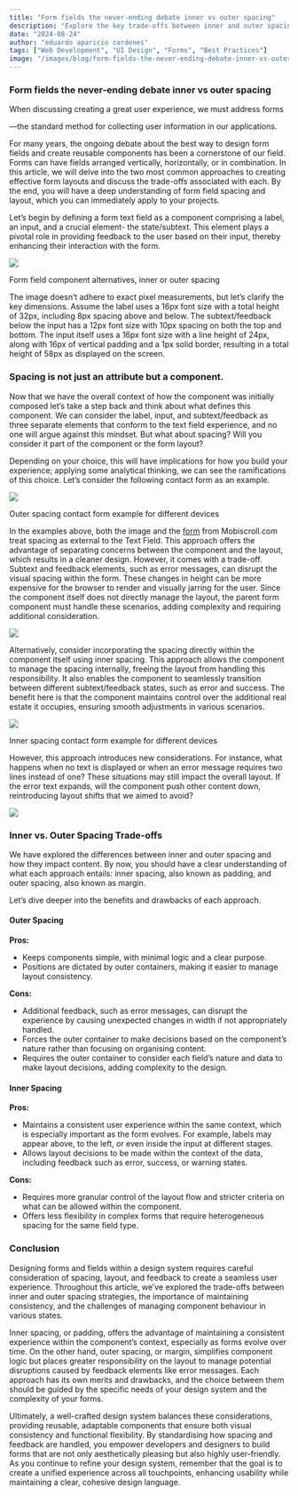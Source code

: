 ```yaml
---
title: "Form fields the never-ending debate inner vs outer spacing"
description: "Explore the key trade-offs between inner and outer spacing in form design. Learn how to create effective form layouts"
date: "2024-08-24"
author: "eduardo aparicio cardenes"
tags: ["Web Development", "UI Design", "Forms", "Best Practices"]
image: "/images/blog/form-fields-the-never-ending-debate-inner-vs-outer-spacing-frontmatter.jpg"
---
```


### Form fields the never-ending debate inner vs outer spacing

When discussing creating a great user experience, we must address forms

—the standard method for collecting user information in our applications.

For many years, the ongoing debate about the best way to design form fields and create reusable components has been a cornerstone of our field. Forms can have fields arranged vertically, horizontally, or in combination. In this article, we will delve into the two most common approaches to creating effective form layouts and discuss the trade-offs associated with each. By the end, you will have a deep understanding of form field spacing and layout, which you can immediately apply to your projects.

Let’s begin by defining a form text field as a component comprising a label, an input, and a crucial element- the state/subtext. This element plays a pivotal role in providing feedback to the user based on their input, thereby enhancing their interaction with the form.

![](/images/blog/form-fields-the-never-ending-debate-inner-vs-outer-spacing-frontmatter.jpg)

Form field component alternatives, inner or outer spacing

The image doesn’t adhere to exact pixel measurements, but let’s clarify the key dimensions. Assume the label uses a 16px font size with a total height of 32px, including 8px spacing above and below. The subtext/feedback below the input has a 12px font size with 10px spacing on both the top and bottom. The input itself uses a 16px font size with a line height of 24px, along with 16px of vertical padding and a 1px solid border, resulting in a total height of 58px as displayed on the screen.

### Spacing is not just an attribute but a component.

Now that we have the overall context of how the component was initially composed let’s take a step back and think about what defines this component. We can consider the label, input, and subtext/feedback as three separate elements that conform to the text field experience, and no one will argue against this mindset. But what about spacing? Will you consider it part of the component or the form layout?

Depending on your choice, this will have implications for how you build your experience; applying some analytical thinking, we can see the ramifications of this choice. Let’s consider the following contact form as an example.

![](/images/blog/form-fields-the-never-ending-debate-inner-vs-outer-spacing-markdown.jpeg)

Outer spacing contact form example for different devices

In the examples above, both the image and the [form](https://demo.mobiscroll.com/forms/responsive) from Mobiscroll.com treat spacing as external to the Text Field. This approach offers the advantage of separating concerns between the component and the layout, which results in a cleaner design. However, it comes with a trade-off. Subtext and feedback elements, such as error messages, can disrupt the visual spacing within the form. These changes in height can be more expensive for the browser to render and visually jarring for the user. Since the component itself does not directly manage the layout, the parent form component must handle these scenarios, adding complexity and requiring additional consideration.

![](/images/blog/form-fields-the-never-ending-debate-inner-vs-outer-spacing-markdown.jpeg)

Alternatively, consider incorporating the spacing directly within the component itself using inner spacing. This approach allows the component to manage the spacing internally, freeing the layout from handling this responsibility. It also enables the component to seamlessly transition between different subtext/feedback states, such as error and success. The benefit here is that the component maintains control over the additional real estate it occupies, ensuring smooth adjustments in various scenarios.

![](/images/blog/form-fields-the-never-ending-debate-inner-vs-outer-spacing-markdown.jpeg)

Inner spacing contact form example for different devices

However, this approach introduces new considerations. For instance, what happens when no text is displayed or when an error message requires two lines instead of one? These situations may still impact the overall layout. If the error text expands, will the component push other content down, reintroducing layout shifts that we aimed to avoid?

![](/images/blog/form-fields-the-never-ending-debate-inner-vs-outer-spacing-markdown.jpeg)

### Inner vs. Outer Spacing Trade-offs

We have explored the differences between inner and outer spacing and how they impact content. By now, you should have a clear understanding of what each approach entails: inner spacing, also known as padding, and outer spacing, also known as margin.

Let’s dive deeper into the benefits and drawbacks of each approach.

#### Outer Spacing

**Pros:**

*   Keeps components simple, with minimal logic and a clear purpose.
*   Positions are dictated by outer containers, making it easier to manage layout consistency.

**Cons:**

*   Additional feedback, such as error messages, can disrupt the experience by causing unexpected changes in width if not appropriately handled.
*   Forces the outer container to make decisions based on the component’s nature rather than focusing on organising content.
*   Requires the outer container to consider each field’s nature and data to make layout decisions, adding complexity to the design.

#### Inner Spacing

**Pros:**

*   Maintains a consistent user experience within the same context, which is especially important as the form evolves. For example, labels may appear above, to the left, or even inside the input at different stages.
*   Allows layout decisions to be made within the context of the data, including feedback such as error, success, or warning states.

**Cons:**

*   Requires more granular control of the layout flow and stricter criteria on what can be allowed within the component.
*   Offers less flexibility in complex forms that require heterogeneous spacing for the same field type.

### Conclusion

Designing forms and fields within a design system requires careful consideration of spacing, layout, and feedback to create a seamless user experience. Throughout this article, we’ve explored the trade-offs between inner and outer spacing strategies, the importance of maintaining consistency, and the challenges of managing component behaviour in various states.

Inner spacing, or padding, offers the advantage of maintaining a consistent experience within the component’s context, especially as forms evolve over time. On the other hand, outer spacing, or margin, simplifies component logic but places greater responsibility on the layout to manage potential disruptions caused by feedback elements like error messages. Each approach has its own merits and drawbacks, and the choice between them should be guided by the specific needs of your design system and the complexity of your forms.

Ultimately, a well-crafted design system balances these considerations, providing reusable, adaptable components that ensure both visual consistency and functional flexibility. By standardising how spacing and feedback are handled, you empower developers and designers to build forms that are not only aesthetically pleasing but also highly user-friendly. As you continue to refine your design system, remember that the goal is to create a unified experience across all touchpoints, enhancing usability while maintaining a clear, cohesive design language. 